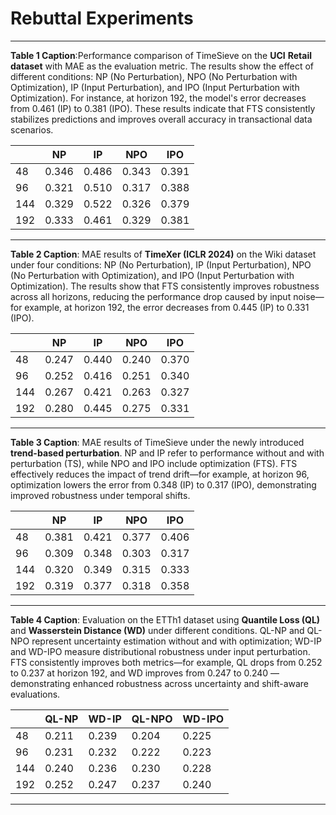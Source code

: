 # Rebuttal Experiments

---

**Table 1 Caption**:Performance comparison of TimeSieve on the **UCI** **Retail** **dataset** with MAE as the evaluation metric. The results show the effect of different conditions: NP (No Perturbation), NPO (No Perturbation with Optimization), IP (Input Perturbation), and IPO (Input Perturbation with Optimization). For instance, at horizon 192, the model's error decreases from 0.461 (IP) to 0.381 (IPO). These results indicate that FTS consistently stabilizes predictions and improves overall accuracy in transactional data scenarios.  


|     | NP    | IP    | NPO   | IPO   |
| --- | ----- | ----- | ----- | ----- |
| 48  | 0.346 | 0.486 | 0.343 | 0.391 |
| 96  | 0.321 | 0.510 | 0.317 | 0.388 |
| 144 | 0.329 | 0.522 | 0.326 | 0.379 |
| 192 | 0.333 | 0.461 | 0.329 | 0.381 |


---

**Table 2 Caption**: MAE results of **TimeXer (ICLR 2024)** on the Wiki dataset under four conditions: NP (No Perturbation), IP (Input Perturbation), NPO (No Perturbation with Optimization), and IPO (Input Perturbation with Optimization). The results show that FTS consistently improves robustness across all horizons, reducing the performance drop caused by input noise—for example, at horizon 192, the error decreases from 0.445 (IP) to 0.331 (IPO).


|     | NP    | IP    | NPO   | IPO   |
| --- | ----- | ----- | ----- | ----- |
| 48  | 0.247 | 0.440 | 0.240 | 0.370 |
| 96  | 0.252 | 0.416 | 0.251 | 0.340 |
| 144 | 0.267 | 0.421 | 0.263 | 0.327 |
| 192 | 0.280 | 0.445 | 0.275 | 0.331 |


---

**Table 3 Caption**: MAE results of TimeSieve under the newly introduced **trend-based perturbation**. NP and IP refer to performance without and with perturbation (TS), while NPO and IPO include optimization (FTS). FTS effectively reduces the impact of trend drift—for example, at horizon 96, optimization lowers the error from 0.348 (IP) to 0.317 (IPO), demonstrating improved robustness under temporal shifts.


|     | NP    | IP    | NPO   | IPO   |
| --- | ----- | ----- | ----- | ----- |
| 48  | 0.381 | 0.421 | 0.377 | 0.406 |
| 96  | 0.309 | 0.348 | 0.303 | 0.317 |
| 144 | 0.320 | 0.349 | 0.315 | 0.333 |
| 192 | 0.319 | 0.377 | 0.318 | 0.358 |


---
**Table 4 Caption**: Evaluation on the ETTh1 dataset using **Quantile Loss (QL)** and **Wasserstein Distance (WD)** under different conditions. QL-NP and QL-NPO represent uncertainty estimation without and with optimization; WD-IP and WD-IPO measure distributional robustness under input perturbation. FTS consistently improves both metrics—for example, QL drops from 0.252 to 0.237 at horizon 192, and WD improves from 0.247 to 0.240 — demonstrating enhanced robustness across uncertainty and shift-aware evaluations.


|     | QL-NP | WD-IP | QL-NPO | WD-IPO |
| --- | ----- | ----- | ------ | ------ |
| 48  | 0.211 | 0.239 | 0.204  | 0.225  |
| 96  | 0.231 | 0.232 | 0.222  | 0.223  |
| 144 | 0.240 | 0.236 | 0.230  | 0.228  |
| 192 | 0.252 | 0.247 | 0.237  | 0.240  |


---

